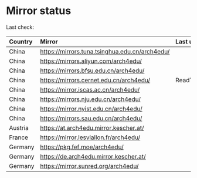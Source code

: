 <script src="./time.js"></script>
# Mirror status
Last check: <script type="text/javascript">localize(1748484097.5040717);</script>

|Country|Mirror|Last update|
|:------|:-----|:----------|
|China|https://mirrors.tuna.tsinghua.edu.cn/arch4edu/|<script type="text/javascript">localize(1748458434);</script>|
|China|https://mirrors.aliyun.com/arch4edu/|<script type="text/javascript">localize(1748458434);</script>|
|China|https://mirrors.bfsu.edu.cn/arch4edu/|<script type="text/javascript">localize(1748458434);</script>|
|China|https://mirrors.cernet.edu.cn/arch4edu/|ReadTimeout|
|China|https://mirror.iscas.ac.cn/arch4edu/|<script type="text/javascript">localize(1748458434);</script>|
|China|https://mirrors.nju.edu.cn/arch4edu/|<script type="text/javascript">localize(1748414991);</script>|
|China|https://mirror.nyist.edu.cn/arch4edu/|<script type="text/javascript">localize(1748414991);</script>|
|China|https://mirrors.sau.edu.cn/arch4edu/|<script type="text/javascript">localize(1731653531);</script>|
|Austria|https://at.arch4edu.mirror.kescher.at/|<script type="text/javascript">localize(1748458434);</script>|
|France|https://mirror.lesviallon.fr/arch4edu/|<script type="text/javascript">localize(1748458434);</script>|
|Germany|https://pkg.fef.moe/arch4edu/|<script type="text/javascript">localize(1748458434);</script>|
|Germany|https://de.arch4edu.mirror.kescher.at/|<script type="text/javascript">localize(1748458434);</script>|
|Germany|https://mirror.sunred.org/arch4edu/|<script type="text/javascript">localize(1748458434);</script>|

<script src="./tablefilter/tablefilter.js"></script>
<script src="./table.js"></script>